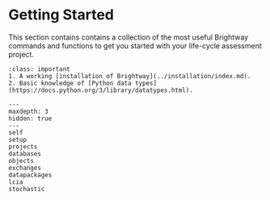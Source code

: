 # Getting Started

This section contains contains a collection of the most useful Brightway commands and functions to get you started with your life-cycle assessment project. 

```{admonition} Prerequisites
:class: important
1. A working [installation of Brightway](../installation/index.md).
2. Basic knowledge of [Python data types](https://docs.python.org/3/library/datatypes.html).
```

```{toctree}
---
maxdepth: 3
hidden: true
---
self
setup
projects
databases
objects
exchanges
datapackages
lcia
stochastic
```